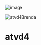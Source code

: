 ![image](https://github.com/user-attachments/assets/d718bb3f-481b-40f8-a43d-f839172fadbb)

![atvd4Brenda](https://github.com/user-attachments/assets/70318e5d-1b2b-4559-84df-d2fb7a10a737)

# atvd4
